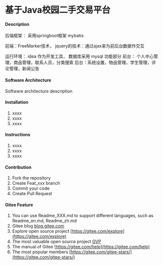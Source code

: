 # 基于Java校园二手交易平台

#### Description
后端框架： 采用springboot框架  mybatis

前端：FreeMarker技术，    jquery的技术：通过ajax来为前后台数据作交互

运行环境： idea 作为开发工具， 数据库采用 mysql 
功能部分
前台： 个人中心管理，商品管理，联系人员，分类搜索
后台：系统设置，物品管理，学生管理，评论管理，新闻公告

#### Software Architecture
Software architecture description

#### Installation

1.  xxxx
2.  xxxx
3.  xxxx

#### Instructions

1.  xxxx
2.  xxxx
3.  xxxx

#### Contribution

1.  Fork the repository
2.  Create Feat_xxx branch
3.  Commit your code
4.  Create Pull Request


#### Gitee Feature

1.  You can use Readme\_XXX.md to support different languages, such as Readme\_en.md, Readme\_zh.md
2.  Gitee blog [blog.gitee.com](https://blog.gitee.com)
3.  Explore open source project [https://gitee.com/explore](https://gitee.com/explore)
4.  The most valuable open source project [GVP](https://gitee.com/gvp)
5.  The manual of Gitee [https://gitee.com/help](https://gitee.com/help)
6.  The most popular members  [https://gitee.com/gitee-stars/](https://gitee.com/gitee-stars/)
